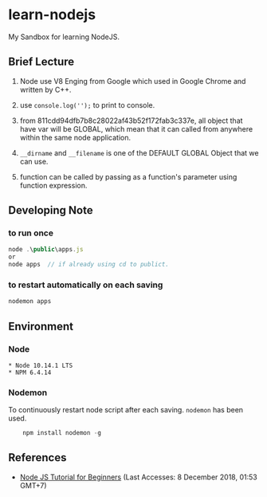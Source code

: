 # learn-nodejs

My Sandbox for learning NodeJS.

## Brief Lecture

1. Node use V8 Enging from Google which used in Google Chrome and written by C++.

2. use `console.log('');` to print to console.

3. from 811cdd94dfb7b8c28022af43b52f172fab3c337e, all object that have var will be GLOBAL, which mean that it can called from anywhere within the same node application.

4. `__dirname` and `__filename` is one of the DEFAULT GLOBAL Object that we can use.

5. function can be called by passing as a function's parameter using function expression.

## Developing Note

### to run once

```javascript
node .\public\apps.js
or
node apps  // if already using cd to publict.
```

### to restart automatically on each saving

```javascript
nodemon apps  
```

## Environment

### Node

    * Node 10.14.1 LTS
    * NPM 6.4.14

### Nodemon

To continuously restart node script after each saving. `nodemon` has been used.

```javascript
    npm install nodemon -g
```

## References

* [Node JS Tutorial for Beginners](https://www.youtube.com/playlist?list=PL4cUxeGkcC9gcy9lrvMJ75z9maRw4byYp) (Last Accesses: 8 December 2018, 01:53 GMT+7)
